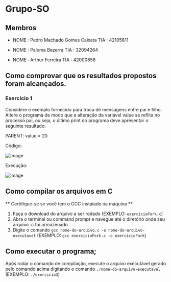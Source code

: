 # Grupo-SO
## Membros

* NOME : Pedro Machado Gomes Caixeta TIA  : 42105811

* NOME : Paloma Bezerra TIA  : 32094264

* NOME : Arthur Ferreira TIA  : 42000858

## Como comprovar que os resultados propostos foram alcançados.

### Exercício 1

Considere o exemplo fornecido para troca de mensagens entre pai e filho. Altere o programa de modo que a alteração da variável value se reflita no processo pai, ou seja, o último print do programa deve apresentar o seguinte resultado:

PARENT: value = 20

Código:

![image](https://user-images.githubusercontent.com/60948786/225760494-8e0c731d-d581-4729-b756-8d6059c70306.png)


Execução:

![image](https://user-images.githubusercontent.com/60948786/225760399-7e16b5a1-8aef-4727-afc9-415609f31568.png)


## Como compilar os arquivos em C
** Certifique-se se você tem o GCC instalado na máquina **
1. Faça o download do arquivo a ser rodado (EXEMPLO: `exercicioFork.c`)
2. Abra o terminal ou command prompt e navegue até o diretório onde seu arquivo .c foi armazenado
3. Digite o comando `gcc nome-do-arquivo.c -o nome-do-arquivo-executavel` (EXEMPLO: `gcc exercicioFork.c -o exercicioFork`)

## Como executar o programa;

Após rodar o comando de compilação, execute o arquivo executável gerado pelo comando acima digitando o comando `./nome-do-arquivo-executavel` (EXEMPLO: `./exercicio3`)
